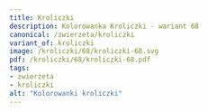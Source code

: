 ```yaml
---
title: Kroliczki
description: Kolorowanka Kroliczki - wariant 68
canonical: /zwierzeta/kroliczki
variant_of: kroliczki
image: /kroliczki/68/kroliczki-68.svg
pdf: /kroliczki/68/kroliczki-68.pdf
tags:
- zwierzeta
- kroliczki
alt: "Kolorowanki kroliczki"
---
```

